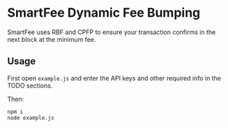 # SmartFee Dynamic Fee Bumping

SmartFee uses RBF and CPFP to ensure your transaction confirms in the next block at the minimum fee.

## Usage
First open `example.js` and enter the API keys and other required info in the TODO sections.

Then:
```
npm i
node example.js
```
